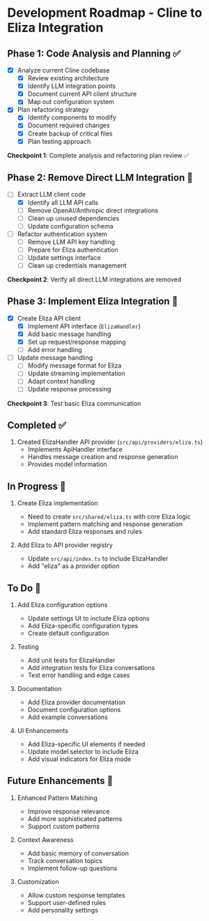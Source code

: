 # Development Roadmap - Cline to Eliza Integration

## Phase 1: Code Analysis and Planning ✅

- [x] Analyze current Cline codebase
  - [x] Review existing architecture
  - [x] Identify LLM integration points
  - [x] Document current API client structure
  - [x] Map out configuration system
- [x] Plan refactoring strategy
  - [x] Identify components to modify
  - [x] Document required changes
  - [x] Create backup of critical files
  - [x] Plan testing approach

**Checkpoint 1**: Complete analysis and refactoring plan review ✅

## Phase 2: Remove Direct LLM Integration 🚧

- [ ] Extract LLM client code
  - [x] Identify all LLM API calls
  - [ ] Remove OpenAI/Anthropic direct integrations
  - [ ] Clean up unused dependencies
  - [ ] Update configuration schema
- [ ] Refactor authentication system
  - [ ] Remove LLM API key handling
  - [ ] Prepare for Eliza authentication
  - [ ] Update settings interface
  - [ ] Clean up credentials management

**Checkpoint 2**: Verify all direct LLM integrations are removed

## Phase 3: Implement Eliza Integration 🚧

- [x] Create Eliza API client
  - [x] Implement API interface (`ElizaHandler`)
  - [x] Add basic message handling
  - [x] Set up request/response mapping
  - [ ] Add error handling
- [ ] Update message handling
  - [ ] Modify message format for Eliza
  - [ ] Update streaming implementation
  - [ ] Adapt context handling
  - [ ] Update response processing

**Checkpoint 3**: Test basic Eliza communication

## Completed ✅

1. Created ElizaHandler API provider (`src/api/providers/eliza.ts`)
   - Implements ApiHandler interface
   - Handles message creation and response generation
   - Provides model information

## In Progress 🚧

1. Create Eliza implementation

   - Need to create `src/shared/eliza.ts` with core Eliza logic
   - Implement pattern matching and response generation
   - Add standard Eliza responses and rules

2. Add Eliza to API provider registry
   - Update `src/api/index.ts` to include ElizaHandler
   - Add "eliza" as a provider option

## To Do 📝

1. Add Eliza configuration options

   - Update settings UI to include Eliza options
   - Add Eliza-specific configuration types
   - Create default configuration

2. Testing

   - Add unit tests for ElizaHandler
   - Add integration tests for Eliza conversations
   - Test error handling and edge cases

3. Documentation

   - Add Eliza provider documentation
   - Document configuration options
   - Add example conversations

4. UI Enhancements
   - Add Eliza-specific UI elements if needed
   - Update model selector to include Eliza
   - Add visual indicators for Eliza mode

## Future Enhancements 🌟

1. Enhanced Pattern Matching

   - Improve response relevance
   - Add more sophisticated patterns
   - Support custom patterns

2. Context Awareness

   - Add basic memory of conversation
   - Track conversation topics
   - Implement follow-up questions

3. Customization
   - Allow custom response templates
   - Support user-defined rules
   - Add personality settings
